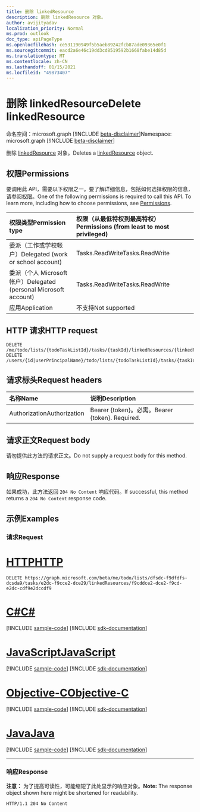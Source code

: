 ```yaml
---
title: 删除 linkedResource
description: 删除 linkedResource 对象。
author: avijityadav
localization_priority: Normal
ms.prod: outlook
doc_type: apiPageType
ms.openlocfilehash: ce531190949f5b5aeb89242fcb87ade09365e0f1
ms.sourcegitcommit: eacd2a6e46c19dd3cd8519592b1668fabe14d85d
ms.translationtype: MT
ms.contentlocale: zh-CN
ms.lasthandoff: 01/15/2021
ms.locfileid: "49873407"
---
```

# <a name="delete-linkedresource"></a><span data-ttu-id="b43c4-103">删除 linkedResource</span><span class="sxs-lookup"><span data-stu-id="b43c4-103">Delete linkedResource</span></span>
<span data-ttu-id="b43c4-104">命名空间：microsoft.graph [!INCLUDE [beta-disclaimer](../../includes/beta-disclaimer.md)]</span><span class="sxs-lookup"><span data-stu-id="b43c4-104">Namespace: microsoft.graph [!INCLUDE [beta-disclaimer](../../includes/beta-disclaimer.md)]</span></span>

<span data-ttu-id="b43c4-105">删除 [linkedResource](../resources/linkedresource.md) 对象。</span><span class="sxs-lookup"><span data-stu-id="b43c4-105">Deletes a [linkedResource](../resources/linkedresource.md) object.</span></span>

## <a name="permissions"></a><span data-ttu-id="b43c4-106">权限</span><span class="sxs-lookup"><span data-stu-id="b43c4-106">Permissions</span></span>
<span data-ttu-id="b43c4-p101">要调用此 API，需要以下权限之一。要了解详细信息，包括如何选择权限的信息，请参阅[权限](/graph/permissions-reference)。</span><span class="sxs-lookup"><span data-stu-id="b43c4-p101">One of the following permissions is required to call this API. To learn more, including how to choose permissions, see [Permissions](/graph/permissions-reference).</span></span>

|<span data-ttu-id="b43c4-109">权限类型</span><span class="sxs-lookup"><span data-stu-id="b43c4-109">Permission type</span></span>|<span data-ttu-id="b43c4-110">权限（从最低特权到最高特权）</span><span class="sxs-lookup"><span data-stu-id="b43c4-110">Permissions (from least to most privileged)</span></span>|
|:---|:---|
|<span data-ttu-id="b43c4-111">委派（工作或学校帐户）</span><span class="sxs-lookup"><span data-stu-id="b43c4-111">Delegated (work or school account)</span></span>|<span data-ttu-id="b43c4-112">Tasks.ReadWrite</span><span class="sxs-lookup"><span data-stu-id="b43c4-112">Tasks.ReadWrite</span></span>|
|<span data-ttu-id="b43c4-113">委派（个人 Microsoft 帐户）</span><span class="sxs-lookup"><span data-stu-id="b43c4-113">Delegated (personal Microsoft account)</span></span>|<span data-ttu-id="b43c4-114">Tasks.ReadWrite</span><span class="sxs-lookup"><span data-stu-id="b43c4-114">Tasks.ReadWrite</span></span>|
|<span data-ttu-id="b43c4-115">应用</span><span class="sxs-lookup"><span data-stu-id="b43c4-115">Application</span></span>|<span data-ttu-id="b43c4-116">不支持</span><span class="sxs-lookup"><span data-stu-id="b43c4-116">Not supported</span></span>|

## <a name="http-request"></a><span data-ttu-id="b43c4-117">HTTP 请求</span><span class="sxs-lookup"><span data-stu-id="b43c4-117">HTTP request</span></span>

<!-- {
  "blockType": "ignored"
}
-->
``` http
DELETE /me/todo/lists/{todoTaskListId}/tasks/{taskId}/linkedResources/{linkedResourcesId}
DELETE /users/{id|userPrincipalName}/todo/lists/{todoTaskListId}/tasks/{taskId}/linkedResources/{linkedResourcesId}
```

## <a name="request-headers"></a><span data-ttu-id="b43c4-118">请求标头</span><span class="sxs-lookup"><span data-stu-id="b43c4-118">Request headers</span></span>
|<span data-ttu-id="b43c4-119">名称</span><span class="sxs-lookup"><span data-stu-id="b43c4-119">Name</span></span>|<span data-ttu-id="b43c4-120">说明</span><span class="sxs-lookup"><span data-stu-id="b43c4-120">Description</span></span>|
|:---|:---|
|<span data-ttu-id="b43c4-121">Authorization</span><span class="sxs-lookup"><span data-stu-id="b43c4-121">Authorization</span></span>|<span data-ttu-id="b43c4-p102">Bearer {token}。必需。</span><span class="sxs-lookup"><span data-stu-id="b43c4-p102">Bearer {token}. Required.</span></span>|

## <a name="request-body"></a><span data-ttu-id="b43c4-124">请求正文</span><span class="sxs-lookup"><span data-stu-id="b43c4-124">Request body</span></span>
<span data-ttu-id="b43c4-125">请勿提供此方法的请求正文。</span><span class="sxs-lookup"><span data-stu-id="b43c4-125">Do not supply a request body for this method.</span></span>

## <a name="response"></a><span data-ttu-id="b43c4-126">响应</span><span class="sxs-lookup"><span data-stu-id="b43c4-126">Response</span></span>

<span data-ttu-id="b43c4-127">如果成功，此方法返回 `204 No Content` 响应代码。</span><span class="sxs-lookup"><span data-stu-id="b43c4-127">If successful, this method returns a `204 No Content` response code.</span></span>

## <a name="examples"></a><span data-ttu-id="b43c4-128">示例</span><span class="sxs-lookup"><span data-stu-id="b43c4-128">Examples</span></span>

### <a name="request"></a><span data-ttu-id="b43c4-129">请求</span><span class="sxs-lookup"><span data-stu-id="b43c4-129">Request</span></span>

# <a name="http"></a>[<span data-ttu-id="b43c4-130">HTTP</span><span class="sxs-lookup"><span data-stu-id="b43c4-130">HTTP</span></span>](#tab/http)
<!-- {
  "blockType": "request",
  "sampleKeys": ["dfsdc-f9dfdfs-dcsda9", "e2dc-f9cce2-dce29", "f9cddce2-dce2-f9cd-e2dc-cdf9e2dccdf9"],
  "name": "delete_linkedresource"
}
-->
``` http
DELETE https://graph.microsoft.com/beta/me/todo/lists/dfsdc-f9dfdfs-dcsda9/tasks/e2dc-f9cce2-dce29/linkedResources/f9cddce2-dce2-f9cd-e2dc-cdf9e2dccdf9
```
# <a name="c"></a>[<span data-ttu-id="b43c4-131">C#</span><span class="sxs-lookup"><span data-stu-id="b43c4-131">C#</span></span>](#tab/csharp)
[!INCLUDE [sample-code](../includes/snippets/csharp/delete-linkedresource-csharp-snippets.md)]
[!INCLUDE [sdk-documentation](../includes/snippets/snippets-sdk-documentation-link.md)]

# <a name="javascript"></a>[<span data-ttu-id="b43c4-132">JavaScript</span><span class="sxs-lookup"><span data-stu-id="b43c4-132">JavaScript</span></span>](#tab/javascript)
[!INCLUDE [sample-code](../includes/snippets/javascript/delete-linkedresource-javascript-snippets.md)]
[!INCLUDE [sdk-documentation](../includes/snippets/snippets-sdk-documentation-link.md)]

# <a name="objective-c"></a>[<span data-ttu-id="b43c4-133">Objective-C</span><span class="sxs-lookup"><span data-stu-id="b43c4-133">Objective-C</span></span>](#tab/objc)
[!INCLUDE [sample-code](../includes/snippets/objc/delete-linkedresource-objc-snippets.md)]
[!INCLUDE [sdk-documentation](../includes/snippets/snippets-sdk-documentation-link.md)]

# <a name="java"></a>[<span data-ttu-id="b43c4-134">Java</span><span class="sxs-lookup"><span data-stu-id="b43c4-134">Java</span></span>](#tab/java)
[!INCLUDE [sample-code](../includes/snippets/java/delete-linkedresource-java-snippets.md)]
[!INCLUDE [sdk-documentation](../includes/snippets/snippets-sdk-documentation-link.md)]

---



### <a name="response"></a><span data-ttu-id="b43c4-135">响应</span><span class="sxs-lookup"><span data-stu-id="b43c4-135">Response</span></span>
<span data-ttu-id="b43c4-136">**注意：** 为了提高可读性，可能缩短了此处显示的响应对象。</span><span class="sxs-lookup"><span data-stu-id="b43c4-136">**Note:** The response object shown here might be shortened for readability.</span></span>
<!-- {
  "blockType": "response",
  "truncated": true
}
-->
``` http
HTTP/1.1 204 No Content
```



